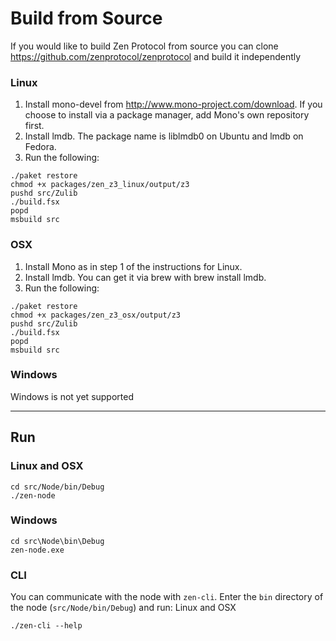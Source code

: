 # Build from Source

If you would like to build Zen Protocol from source you can clone https://github.com/zenprotocol/zenprotocol and build it independently

### Linux

1. Install mono-devel from http://www.mono-project.com/download. If you choose to install via a package manager, add Mono's own repository first.
2. Install lmdb. The package name is liblmdb0 on Ubuntu and lmdb on Fedora.
3. Run the following:
```
./paket restore
chmod +x packages/zen_z3_linux/output/z3
pushd src/Zulib
./build.fsx
popd
msbuild src
```

### OSX

1. Install Mono as in step 1 of the instructions for Linux.
2. Install lmdb. You can get it via brew with brew install lmdb.
3. Run the following:
```
./paket restore
chmod +x packages/zen_z3_osx/output/z3
pushd src/Zulib
./build.fsx
popd
msbuild src
```

### Windows

Windows is not yet supported

--------------------------------------------------------------------------------

## Run

### Linux and OSX

```
cd src/Node/bin/Debug
./zen-node
```

### Windows

```
cd src\Node\bin\Debug
zen-node.exe
```

### CLI

You can communicate with the node with ```zen-cli```. Enter the ```bin``` directory of the node (```src/Node/bin/Debug```) and run:
Linux and OSX

```
./zen-cli --help
```
